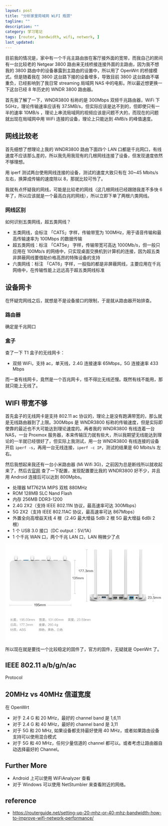 ```yaml
---
layout: post
title: "分析家里局域网 WiFI 瓶颈"
tagline: ""
description: ""
category: 学习笔记
tags: [router, bandwidth, wifi, network, ]
last_updated:
---
```


目前我的情况是，家中有一个千兆主路由放在客厅接外面的宽带，而我自己的房间有一台比较老的 Netgear 3800 路由来无线桥接连接外面的主路由，因为我不想我的 3800 路由中的设备暴露到主路由的设置中，所以用了 OpenWrt 的桥接模式。但是随着我在 3800 这台路下接的设备增多，导致目前 3800 这台路由不堪重负，已经影响到了我日常 streaming 局域网 NAS 中的电影。所以最近想更换一下这台已经 8 年历史的 WNDR 3800 路由器。

首先我了解了一下，WNDR3800 标称的是 300Mbps 双频千兆路由器，WiFi 下 5GHz，理论传输速率应该有 37.5MB/s，但实际应该是达不到的，但即使只有一半的速率 10MB/s ，理论上串流局域网的视频应该是问题不大的，而现在的问题就出现在局域网中用 WiFi 连接的设备，理论上只能达到 4MB/s 的峰值速度。

## 网线比较老

首先细想了想理论上我的 WNDR3800 路由下面四个 LAN 口都是千兆网口，有线速度不应该那么差的，所以我先用我现有的几根网线连接了设备，但发现速度依然不够理想。

用 iperf 测试两台使用网线连接的设备，测试的速度大致只有在 30~45 Mbits/s 左右，换算成传输的速度除以 8，那就比较可怜了。

我就有点怀疑我的网线，可能是比较老的网线（这几根网线已经跟随我差不多快 6 年了，所以应该就是一个最高白兆的网线），所以立即下单了两根六类网线。

### 网线区别
如何识别五类网线，超五类网线？

- 五类网线，会标注 「CAT5」字样，传输带宽为 100MHz，用于语音传输和最高传输速率为 100Mbps 的数据传输
- 超五类网线：标注 「CAT5e」 字样，传输带宽可高达 1000Mb/s，但一般只应用在 100Mb/s 的网络中，只实现桌面交换机到计算机的连接，因为超五类非屏蔽网线要借助价格高昂的特殊设备的支持
- 六类网线：标注 「CAT6」字样，一般指的都是非屏蔽网线，主要应用在千兆网络中，在传输性能上远远高于超五类网线标准

## 设备网卡
在怀疑完网线之后，就想是不是设备接口的限制，于是就从路由器开始排查。

### 路由器
确定是千兆网口

### 盒子
查了一下 T1 盒子的无线网卡：

- 双频 WiFi，支持 ac，单天线，2.4G 连接速率 65Mbps，5G 连接速率 433 Mbps

而一查有线网卡，竟然是一个百兆网卡，怪不得比无线还慢。既然有线不能用，那就只能上无线了。

## WIFI 带宽不够
首先盒子的无线网卡是支持 802.11 ac 协议的，理论上是没有跑满带宽的，那么就是无线路由器到了上限。300Mbps 是 WNDR3800 标称的传输速度，但是实际即使靠的最近也不大可能达到理论速度的。再者我的 WNDR3800 有线连着一台 NAS，一台 Proxmox 服务器，本来传输压力就有些大，所以我期望无线能达到理论的一半就已经很好了，但实际上我测试，用一台 WNDR3800 有线连接的设备开启 `iperf -s`，再用一台无线连接，`iperf -c IP`，测试的结果是 60 Mbits/s 左右。

然后我想起来我还有一台小米路由器 (Mi Wifi 3G)，之前因为总是断线所以就收起来了，然后去[官网](https://www.mi.com/miwifi3g/specs) 查了一下配置，发现配置要比我的 WNDR3800 好不少，并且用 Android 连接后可以达到 800Mpbs。

- 处理器 MT7621A MIPS 双核 880MHz
- ROM 128MB SLC Nand Flash
- 内存 256MB DDR3-1200
- 2.4G 2X2（支持 IEEE 802.11N 协议，最高速率可达 300Mbps）
- 5G 2X2（支持 IEEE 802.11AC 协议，最高速率可达 867Mbps）
- 外置全向高增益天线 4 根（2.4G 最大增益 5dBi 2 根 5G 最大增益 6dBi 2 根）
- 1 个 USB 3.0 接口（DC output：5V/1A）
- 1 个千兆 WAN 口，两个千兆 LAN 口，LAN 稍微少了点

![miwifi 3g specs](/assets/mi-wifi-3g-specs.jpg)

所以现在就是要找一个比较稳定的固件了，官方的固件，无疑就是 OpenWrt 了。


## IEEE 802.11 a/b/g/n/ac

Protocol

## 20MHz vs 40MHz 信道宽度
在 OpenWrt

- 对于 2.4 G 和 20 MHz，最好的 channel band 是 1,6,11
- 对于 2.4 G 和 40 MHz，最好的 channel band 是 3,11
- 对于 5G 和 20 MHz, 如果设备都支持最好使用 40 MHz，或者如果路由设备支持可以使用混合模式
- 对于 5G 和 40 MHz，任何少量信道的 channel 都可以。或者考虑让路由器自动选择最好的 Channel。

## Further More

- Android 上可以使用 WiFiAnalyzer 查看
- 对于 Windows 可以使用 NetStumbler 来查看附近的网络。

## reference

- <https://routerguide.net/setting-up-20-mhz-or-40-mhz-bandwidth-how-to-improve-wifi-network-performance/>

